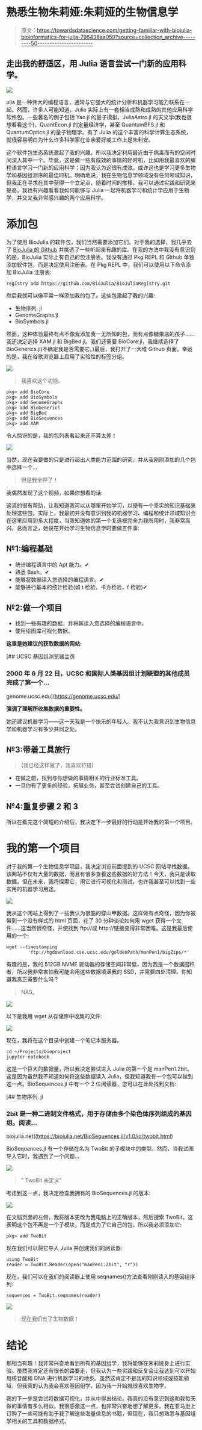 # 熟悉生物朱莉娅:朱莉娅的生物信息学

> 原文：<https://towardsdatascience.com/getting-familiar-with-biojulia-bioinformatics-for-julia-796438aa059?source=collection_archive---------50----------------------->

## 走出我的舒适区，用 Julia 语言尝试一门新的应用科学。

![](img/0f1b7d7da4fe75140be2b831f21b06a3.png)

ulia 是一种伟大的编程语言，通常与它强大的统计分析和机器学习能力联系在一起。然而，许多人可能知道，Julia 实际上有一套相当成熟和成熟的其他应用科学软件包。一些著名的例子包括 Yao.jl 的量子模拟，JuliaAstro.jl 的天文学(我也很想看看这个)，QuantEcon.jl 的定量经济学，甚至 QuantumBFS.jl 和 QuantumOptics.jl 的量子物理学。有了 Julia 的这个丰富的科学计算生态系统，就很容易明白为什么许多科学家在业余爱好或工作上是朱利安。

这个软件包生态系统激起了我的兴趣，所以我决定利用最近由于病毒而有的空闲时间深入其中一个。毕竟，这是做一些有成效的事情的好时机，比如用我最喜欢的编程语言学习一门新的应用科学；因为我认为这很有成效。或许这也是学习更多生物学和基因组测序的最佳时机。明确地说，我在生物信息学领域没有任何领域知识，但我正在寻求在其中获得一个立足点，随着时间的推移，我可以通过实践和研究来提高。我也有兴趣看看我如何能够与 Julia 一起将机器学习和统计学应用于生物学，并交叉我非常感兴趣的两个应用科学。

# 添加包

为了使用 BioJulia 的软件包，我们当然需要添加它们。对于我的选择，我几乎去了 [BioJulia 的 Github](https://github.com/BioJulia) 并挑选了一些听起来有趣的库。在我的方法中我没有意识到的是，BioJulia 实际上有自己的包注册表。我没有通过 Pkg REPL 和 Github 单独添加软件包，而是决定使用注册表。在 Pkg REPL 中，我们可以使用以下命令添加 BioJulia 注册表:

```
registry add https://github.com/BioJulia/BioJuliaRegistry.git
```

然后我就可以像平常一样添加我的包了。这些包激起了我的兴趣:

*   生物序列. jl
*   GenomeGraphs.jl
*   BioSymbols.jl

然而，这种体验最终有点不像我添加我一无所知的包，而有点像糖果店的孩子……我还决定选择 XAM.jl 和 BigBed.jl。我们还需要 BioCore.jl，我继续选择了 BioGenerics.jl(不确定我是否需要它。)最后，我打开了一大堆 Github 页面。幸运的是，我在谷歌浏览器上启用了实验性的标签分组。

![](img/ad9ce6612895ba70e333eb7f2653a8cf.png)

> 我喜欢这个功能。

```
pkg> add BioCore
pkg> add BioSymbols
pkg> add GenomeGraphs
pkg> add BioGenerics
pkg> add BigBed
pkg> add BioSequences
pkg> add XAM
```

令人惊讶的是，我的包列表看起来还不算太差！

![](img/316a7dc002df54e6031bec3993f42eb7.png)

当然，现在我要做的只是进行超出人类能力范围的研究，并从我刚刚添加的几个包中选择一个…

> 但是我全押了！

我偶然发现了这个视频，如果你想看的话:

这真的很有帮助，让我知道我可以从哪里开始学习，以便有一个坚实的知识基础来处理这些包。实际上，我最初并没有意识到我的机器学习、编程和统计领域知识会在这里应用到多大程度，当我知道她的第一个复选框完全为我所用时，我非常高兴。总而言之，她说在开始学习生物信息学时要做五件事:

## №1:编程基础

*   统计编程语言中的 Apt 能力。✔
*   熟悉 Bash。✔
*   能够将数据读入您选择的编程语言。✔
*   能够进行基本的统计检验(如 t 检验，卡方检验，f 检验)✔

## №2:做一个项目

*   找到一些有趣的数据，并将其读入您选择的编程语言中。
*   使用绘图库可视化数据。

**这里是她建议的获取数据的网站:**

[](https://genome.ucsc.edu/) [## UCSC 基因组浏览器主页

### 2000 年 6 月 22 日，UCSC 和国际人类基因组计划联盟的其他成员完成了第一个…

genome.ucsc.edu](https://genome.ucsc.edu/) 

**强调了理解所收集数据的重要性。**

她还建议机器学习——这一天我是一个快乐的年轻人。我不认为我意识到生物信息学和机器学习有多少共同之处。

## №3:带着工具旅行

> (我已经这样做了，我喜欢狩猎)

*   在做之前，找到与你想做的事情相关的行业标准工具。
*   一旦你有了更多的经验，拓展业务，甚至尝试创建自己的工具。

## №4:重复步骤 2 和 3

所以在看完这个简短的介绍后，我决定下一步最好的行动是开始我的第一个项目。

# 我的第一个项目

对于我的第一个生物信息学项目，我决定浏览前面提到的 UCSC 网站寻找数据。该网站不仅有大量的数据，而且有很多查看这些数据的好方法！今天，我只是读取数据，但在未来，我将探索它，用它进行可视化和测试，也许我甚至可以找到一些实用的机器学习用途。

![](img/41a0edd574e7dcef457c9eca1b6782b8.png)

我从这个网站上得到了一些我认为很酷的穿山甲数据。这样做有点奇怪，因为你被带到一个没有样式的 html 页面，花了 30 分钟谈论如何用 wget 获得一个文件……这当然很奇怪，并使找到 ftp://或 http://链接变得非常困难。这是我最后使用的一个:

```
wget --timestamping 
        'ftp://hgdownload.cse.ucsc.edu/goldenPath/manPen1/bigZips/*'
```

有趣的是，我的 512GB NVME 驱动器的存储空间非常低，因为我是一个数据囤积者，所以我非常害怕我可能会用这些数据填满我的 SSD，并需要四处清理。你知道我真正需要什么吗？

> NAS。

![](img/e975c99da63861231d33bb5687acfb8e.png)

以下是我用 wget 从存储库中收集的文件:

![](img/1e9b8b7d0cea252db4729e04f37beca7.png)

现在，我将在这个目录中创建一个笔记本服务器。

```
cd ~/Projects/bioproject
jupyter-notebook
```

这是一个巨大的数据量，所以我决定尝试进入 Julia 的第一个是 manPen1.2bit。这是因为虽然我不知道如何将这些数据读入 Julia，但我知道我有一个包可以做到这一点。BioSequences.jl 中有一个 2 位阅读器，您可以在此处找到文档:

[](https://biojulia.net/BioSequences.jl/v1.0/io/twobit.html) [## 生物序列. jl

### 2bit 是一种二进制文件格式，用于存储由多个染色体序列组成的基因组。阅读…

biojulia.net](https://biojulia.net/BioSequences.jl/v1.0/io/twobit.html) 

BioSequences.jl 有一个存储在名为 TwoBit 的子模块中的类型。然而，当我试图导入它时，我遇到了一个问题…

![](img/14b859348ea4466bbe86af650dec78c9.png)

> " TwoBit 未定义"

考虑到这一点，我决定检查我拥有的 BioSequences.jl 的版本:

![](img/366bb3a55d0587ca64b25a222089c5f5.png)

在文档页面的左侧，我将版本更改为我电脑上的正确版本，然后搜索 TwoBit。这表明这个包不再是一个子模块，而是成为了它自己的包，所以我必须添加它:

```
pkg> add TwoBit
```

现在我们可以将它导入 Julia 并创建我们的阅读器:

```
using TwoBit
reader = TwoBit.Reader(open("manPen1.2bit", "r"))
```

现在，我们可以在我们的阅读器上使用 seqnames()方法查看刚刚读入的基因组序列:

```
sequences = TwoBit.seqnames(reader)
```

![](img/495b2d2f05e6cc99a61081bb0c777dd6.png)

> 现在我们有了生物数据！

# 结论

那相当有趣！我非常兴奋地看到所有的基因组学，我将能够在朱莉娅身上进行实验。虽然我肯定还有很长的路要走，但我认为一些实践和反复会让我达到可以开始用核苷酸和 DNA 进行机器学习的地步。虽然这肯定不是我的知识领域或技能领域，但我真的认为我会喜欢基因组学，因为我一开始就很喜欢生物学。

我的下一步是尝试将数据可视化，并从中得出结论。我真的没有意识到这和我每天做的事情有多么相似。我很感激这一点，也非常兴奋地想了解更多。我在亚马逊上订购了一些可能有助于我了解这些海量信息的书籍，但现在，我只想熟悉与基因组学相关的工具和数据格式。